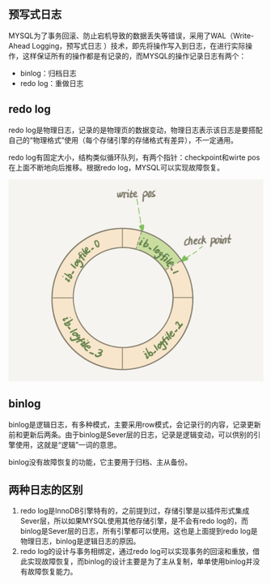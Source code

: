 ## 预写式日志

MYSQL为了事务回滚、防止宕机导致的数据丢失等错误，采用了WAL（Write-Ahead Logging，预写式日志 ）技术，即先将操作写入到日志，在进行实际操作，这样保证所有的操作都是有记录的，而MYSQL的操作记录日志有两个：

- binlog：归档日志
- redo log：重做日志



## redo log

redo log是物理日志，记录的是物理页的数据变动，物理日志表示该日志是要搭配自己的“物理格式”使用（每个存储引擎的存储格式有差异），不一定通用。

redo log有固定大小，结构类似循环队列，有两个指针：checkpoint和wirte pos在上面不断地向后推移。根据redo log，MYSQL可以实现故障恢复。

![image-20200616232541667](../../Resources/redo_log_process.png)



## binlog

binlog是逻辑日志，有多种模式，主要采用row模式，会记录行的内容，记录更新前和更新后两条。由于binlog是Sever层的日志，记录是逻辑变动，可以供别的引擎使用，这就是“逻辑”一词的意思。

binlog没有故障恢复的功能，它主要用于归档、主从备份。



## 两种日志的区别

1. redo log是InnoDB引擎特有的，之前提到过，存储引擎是以插件形式集成Sever层，所以如果MYSQL使用其他存储引擎，是不会有redo log的，而binlog是Sever层的日志，所有引擎都可以使用。这也是上面提到redo log是物理日志，binlog是逻辑日志的原因。
2. redo log的设计与事务相绑定，通过redo log可以实现事务的回滚和重放，借此实现故障恢复，而binlog的设计主要是为了主从复制，单单使用binlog并没有故障恢复能力。

